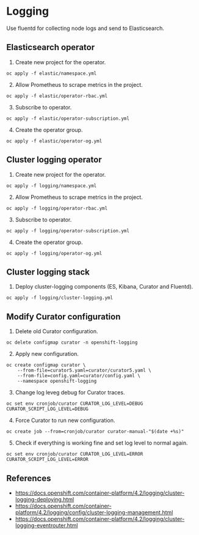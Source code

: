 # Logging

Use fluentd for collecting node logs and send to Elasticsearch.

## Elasticsearch operator

1. Create new project for the operator.

```
oc apply -f elastic/namespace.yml
```

2. Allow Prometheus to scrape metrics in the project.

```
oc apply -f elastic/operator-rbac.yml
```

3. Subscribe to operator.

```
oc apply -f elastic/operator-subscription.yml
```

4. Create the operator group.

```
oc apply -f elastic/operator-og.yml
```

## Cluster logging operator

1. Create new project for the operator.

```
oc apply -f logging/namespace.yml
```

2. Allow Prometheus to scrape metrics in the project.

```
oc apply -f logging/operator-rbac.yml
```

3. Subscribe to operator.

```
oc apply -f logging/operator-subscription.yml
```

4. Create the operator group.

```
oc apply -f logging/operator-og.yml
```

## Cluster logging stack

1. Deploy cluster-logging components (ES, Kibana, Curator and Fluentd).

```
oc apply -f logging/cluster-logging.yml
```

## Modify Curator configuration

1. Delete old Curator configuration.

```
oc delete configmap curator -n openshift-logging
```

2. Apply new configuration.

```
oc create configmap curator \
    --from-file=curator5.yaml=curator/curator5.yaml \
    --from-file=config.yaml=curator/config.yaml \
    --namespace openshift-logging
```

3. Change log leveg debug for Curator traces.

```
oc set env cronjob/curator CURATOR_LOG_LEVEL=DEBUG CURATOR_SCRIPT_LOG_LEVEL=DEBUG
```

4. Force Curator to run new configuration.

```
oc create job --from=cronjob/curator curator-manual-"$(date +%s)"
```

5. Check if everything is working fine and set log level to normal again.

```
oc set env cronjob/curator CURATOR_LOG_LEVEL=ERROR CURATOR_SCRIPT_LOG_LEVEL=ERROR
```


## References

-   https://docs.openshift.com/container-platform/4.2/logging/cluster-logging-deploying.html
-   https://docs.openshift.com/container-platform/4.2/logging/config/cluster-logging-management.html
-   https://docs.openshift.com/container-platform/4.2/logging/cluster-logging-eventrouter.html

